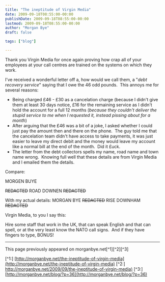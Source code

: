 ```yaml
---
title: "The ineptitude of Virgin Media"
date: 2009-09-18T08:55:00-00:00
publishDate: 2009-09-18T08:55:00-00:00
lastmod: 2009-09-18T08:55:00-00:00
author: "Morgan Bye"
draft: false

tags: ["blog"]

---
```


Thank you Virgin Media for once again proving how crap all of your employees at your call centres are trained on the systems on which they work.

I've received a wonderful letter off a, how would we call them, a "*debt recovery service*" saying that I owe the 46 odd pounds.  This annoys me for several reasons:
 - Being charged £46 - £30 as a cancelation charge (because I didn't give them at least 30 days notice, £16 for the remaining service as I didn't hold the account for a full 12 months (*because they couldn't deliver the stupid service to me when I requested it, instead pissing about for a month*)
- After arguing that the £46 was a bit of a joke, I asked whether I could just pay the amount then and there on the phone.  The guy told me that the cancelation team didn't have access to take payments, it was just easier to leave my direct debit and the money would leave my account like a normal bill at the end of the month.  Did it £uck.
- The letter from the debt collectors spells my name, road name and town name wrong.  Knowing full well that these details are from Virgin Media and I emailed them the details.

Compare:

MORGEN BUYE

~~REDACTED~~ ROAD
DOWNEN ~~REDACTED~~

With my actual details:
MORGAN BYE
~~REDACTED~~ RISE
DOWNHAM ~~REDACTED~~

Virgin Media, to you I say this:

Hire some staff that work in the UK, that can speak English and that can spell, or at the very least know the NATO call signs.  And if they have fingers to type, BONUS!


----
This page previously appeared on morganbye.net[^1][^2][^3]

[^1:] [http://morganbye.net/the-ineptitude-of-virgin-media](http://morganbye.net/the-ineptitude-of-virgin-media)
[^2:] [http://morganbye.net/2009/09/the-ineptitude-of-virgin-media)](http://morganbye.net/2009/09/the-ineptitude-of-virgin-media)
[^3:] [http://morganbye.net/blog/?p=36](http://morganbye.net/blog/?p=36)
